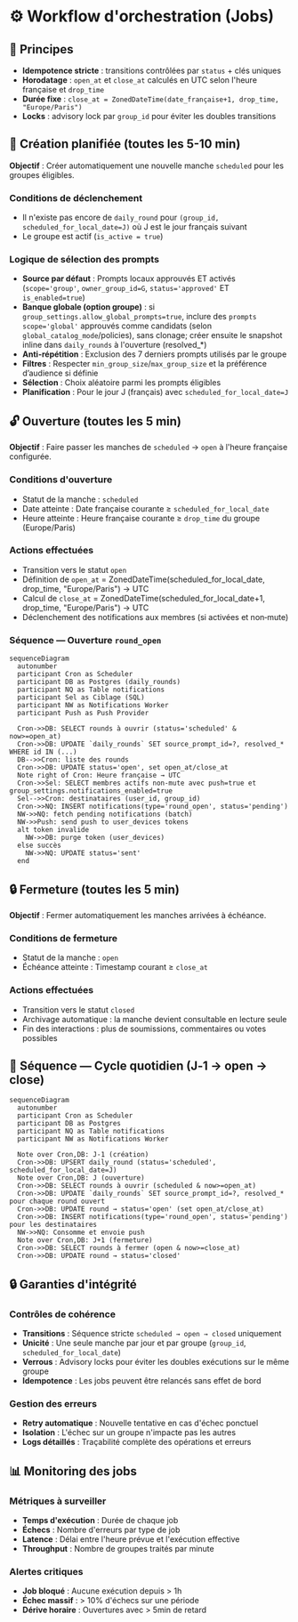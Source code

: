 # ⚙️ Workflow d'orchestration (Jobs)

## 🔄 Principes

- **Idempotence stricte** : transitions contrôlées par `status` + clés uniques
- **Horodatage** : `open_at` et `close_at` calculés en UTC selon l'heure française et `drop_time`
- **Durée fixe** : `close_at = ZonedDateTime(date_française+1, drop_time, "Europe/Paris")`
- **Locks** : advisory lock par `group_id` pour éviter les doubles transitions

## 📅 Création planifiée (toutes les 5-10 min)

**Objectif** : Créer automatiquement une nouvelle manche `scheduled` pour les groupes éligibles.

### Conditions de déclenchement

- Il n'existe pas encore de `daily_round` pour `(group_id, scheduled_for_local_date=J)` où J est le jour français suivant
- Le groupe est actif (`is_active = true`)

### Logique de sélection des prompts

- **Source par défaut** : Prompts locaux approuvés ET activés (`scope='group'`, `owner_group_id=G`, `status='approved'` ET `is_enabled=true`)
- **Banque globale (option groupe)** : si `group_settings.allow_global_prompts=true`, inclure des `prompts` `scope='global'` approuvés comme candidats (selon `global_catalog_mode`/policies), sans clonage; créer ensuite le snapshot inline dans `daily_rounds` à l'ouverture (resolved_*)
- **Anti-répétition** : Exclusion des 7 derniers prompts utilisés par le groupe
- **Filtres** : Respecter `min_group_size`/`max_group_size` et la préférence d’audience si définie
- **Sélection** : Choix aléatoire parmi les prompts éligibles
- **Planification** : Pour le jour J (français) avec `scheduled_for_local_date=J`

## 🔓 Ouverture (toutes les 5 min)

**Objectif** : Faire passer les manches de `scheduled` → `open` à l'heure française configurée.

### Conditions d'ouverture

- Statut de la manche : `scheduled`
- Date atteinte : Date française courante ≥ `scheduled_for_local_date`
- Heure atteinte : Heure française courante ≥ `drop_time` du groupe (Europe/Paris)

### Actions effectuées

- Transition vers le statut `open`
- Définition de `open_at` = ZonedDateTime(scheduled_for_local_date, drop_time, "Europe/Paris") → UTC
- Calcul de `close_at` = ZonedDateTime(scheduled_for_local_date+1, drop_time, "Europe/Paris") → UTC
- Déclenchement des notifications aux membres (si activées et non‑mute)

### Séquence — Ouverture `round_open`

```mermaid
sequenceDiagram
  autonumber
  participant Cron as Scheduler
  participant DB as Postgres (daily_rounds)
  participant NQ as Table notifications
  participant Sel as Ciblage (SQL)
  participant NW as Notifications Worker
  participant Push as Push Provider

  Cron->>DB: SELECT rounds à ouvrir (status='scheduled' & now>=open_at)
  Cron->>DB: UPDATE `daily_rounds` SET source_prompt_id=?, resolved_* WHERE id IN (...)
  DB-->>Cron: liste des rounds
  Cron->>DB: UPDATE status='open', set open_at/close_at
  Note right of Cron: Heure française → UTC
  Cron->>Sel: SELECT membres actifs non-mute avec push=true et group_settings.notifications_enabled=true
  Sel-->>Cron: destinataires (user_id, group_id)
  Cron->>NQ: INSERT notifications(type='round_open', status='pending')
  NW->>NQ: fetch pending notifications (batch)
  NW->>Push: send push to user_devices tokens
  alt token invalide
    NW->>DB: purge token (user_devices)
  else succès
    NW->>NQ: UPDATE status='sent'
  end
```

## 🔒 Fermeture (toutes les 5 min)

**Objectif** : Fermer automatiquement les manches arrivées à échéance.

### Conditions de fermeture

- Statut de la manche : `open`
- Échéance atteinte : Timestamp courant ≥ `close_at`

### Actions effectuées

- Transition vers le statut `closed`
- Archivage automatique : la manche devient consultable en lecture seule
- Fin des interactions : plus de soumissions, commentaires ou votes possibles

## 🔁 Séquence — Cycle quotidien (J‑1 → open → close)

```mermaid
sequenceDiagram
  autonumber
  participant Cron as Scheduler
  participant DB as Postgres
  participant NQ as Table notifications
  participant NW as Notifications Worker

  Note over Cron,DB: J‑1 (création)
  Cron->>DB: UPSERT daily_round (status='scheduled', scheduled_for_local_date=J)
  Note over Cron,DB: J (ouverture)
  Cron->>DB: SELECT rounds à ouvrir (scheduled & now>=open_at)
  Cron->>DB: UPDATE `daily_rounds` SET source_prompt_id=?, resolved_* pour chaque round ouvert
  Cron->>DB: UPDATE round → status='open' (set open_at/close_at)
  Cron->>DB: INSERT notifications(type='round_open', status='pending') pour les destinataires
  NW->>NQ: Consomme et envoie push
  Note over Cron,DB: J+1 (fermeture)
  Cron->>DB: SELECT rounds à fermer (open & now>=close_at)
  Cron->>DB: UPDATE round → status='closed'
```

## 🔒 Garanties d'intégrité

### Contrôles de cohérence

- **Transitions** : Séquence stricte `scheduled → open → closed` uniquement
- **Unicité** : Une seule manche par jour et par groupe (`group_id`, `scheduled_for_local_date`)
- **Verrous** : Advisory locks pour éviter les doubles exécutions sur le même groupe
- **Idempotence** : Les jobs peuvent être relancés sans effet de bord

### Gestion des erreurs

- **Retry automatique** : Nouvelle tentative en cas d'échec ponctuel
- **Isolation** : L'échec sur un groupe n'impacte pas les autres
- **Logs détaillés** : Traçabilité complète des opérations et erreurs

## 📊 Monitoring des jobs

### Métriques à surveiller

- **Temps d'exécution** : Durée de chaque job
- **Échecs** : Nombre d'erreurs par type de job
- **Latence** : Délai entre l'heure prévue et l'exécution effective
- **Throughput** : Nombre de groupes traités par minute

### Alertes critiques

- **Job bloqué** : Aucune exécution depuis > 1h
- **Échec massif** : > 10% d'échecs sur une période
- **Dérive horaire** : Ouvertures avec > 5min de retard
